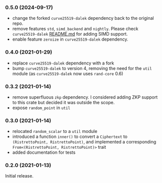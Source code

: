 ### 0.5.0 (2024-09-17)
* change the forked `curve25519-dalek` dependency back to the original repo.
* remove features `std`, `simd_backend` and `nightly`. Please check `curve25519-dalek` [README.md](https://github.com/dalek-cryptography/curve25519-dalek/tree/main/curve25519-dalek#simd-backend) for adding SIMD support.
* enable feature `zeroize` in `curve25519-dalek` dependency.

### 0.4.0 (2021-01-29)
* replace `curve25519-dalek` dependency with a fork
* bump `curve25519-dalek` to version 4, removing the need for the `util` module (as `curve25519-dalek` now uses `rand-core` 0.6)

### 0.3.2 (2021-01-14)
* remove superfluous `zkp` dependency. I considered adding ZKP support to this crate but decided it was outside the scope.
* expose `random_point` in `util`

### 0.3.0 (2021-01-14)
* relocated `random_scalar` to a `util` module
* introduced a function `inner()` to convert a `Ciphertext` to `(RistrettoPoint, RistrettoPoint)`, and implemented a corresponding `From<(RistrettoPoint, RistrettoPoint)>` trait
* added documentation for tests

### 0.2.0 (2021-01-13)
Initial release.
